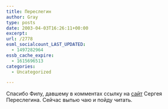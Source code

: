 ```yaml
---
title: Переслегин
author: Gray
type: posts
date: 2003-04-03T16:26:11+00:00
excerpt:
url: /2778
esml_socialcount_LAST_UPDATED:
  - 1497282964
essb_cache_expire:
  - 1615696513
categories:
  - Uncategorized

---
```








Спасибо Филу, давшему в комментах ссылку на <a href="http://stabes.nm.ru/" target="_blank">сайт</a> Сергея Переслегина. Сейчас выпью чаю и пойду читать.
